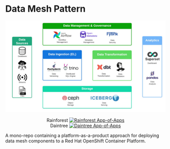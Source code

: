 # Data Mesh Pattern

![images/data-mesh-components.png](images/data-mesh-components.png)

<p align="center">
  Rainforest
  <a href="https://argocd-server-rainforest-ci-cd.apps.sno.sandbox242.opentlc.com/applications/rainforest-ci-cd-dev-app-of-apps">
    <img alt="Rainforest App-of-Apps" src="https://argocd-server-rainforest-ci-cd.apps.sno.sandbox242.opentlc.com/api/badge?name=rainforest-ci-cd-app-of-apps&revision=true">
  </a><br/>
  Daintree
  <a href="https://argocd-server-rainforest-ci-cd.apps.sno.sandbox242.opentlc.com/applications/daintree-dev-app-of-apps">
    <img alt="Daintree App-of-Apps" src="https://argocd-server-rainforest-ci-cd.apps.sno.sandbox242.opentlc.com/api/badge?name=daintree-dev-app-of-apps&revision=true">
  </a>  
</p>

A mono-repo containing a platform-as-a-product approach for deploying data mesh components to a Red Hat OpenShift Container Platform.
